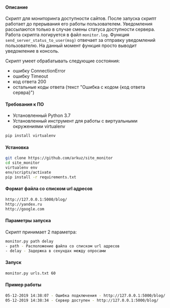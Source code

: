 #### Описание
Скрипт для мониторинга доступности сайтов. После запуска скрипт работает до прерывания его работы пользователем. Уведомления рассылаются только в случае смены статуса доступности сервера. Работа скрипта логируется в файл `monitor.log`. Функция `send_server_status_to_user(msg)` отвечает за отправку уведомлений пользователю. На данный момент функция просто выводит уведомление в консоль.

Скрипт умеет обрабатывать следующие состояния:
 - ошибку ConnectionError
 - ошибку Timeout
 - код ответа 200
 - остальные коды ответа (текст "Ошибка с кодом {код ответа сервра}") 
 
 
#### Требования к ПО
- Установленный Python 3.7
- Установленный инструмент для работы с виртуальными окружениями virtualenv
```bash
pip install virtualenv
```

#### Установка
```bash
git clone https://github.com/arkuz/site_monitor
cd site_monitor
virtualenv env
env/scripts/activate
pip install -r requirements.txt
```

#### Формат файла со списком url адресов
```bash
http://127.0.0.1:5000/blog/
http://yandex.ru
http://google.com
```

#### Параметры запуска
Скрипт принимает 2 параметра:
```bash
monitor.py path delay
- path - Расположение файла со списком url адресов
- delay - Задержка в секундах между опросами
```

#### Запуск
```bash
monitor.py urls.txt 60
```

#### Пример работы
```bash
05-12-2019 14:38:07 - Ошибка подключения - http://127.0.0.1:5000/blog/
05-12-2019 14:38:34 - Сервер доступен - http://127.0.0.1:5000/blog/
```

